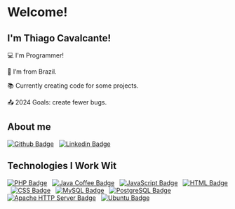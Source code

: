 # Welcome!

## I'm Thiago Cavalcante!


:computer: I'm Programmer!

:house_with_garden: I’m from Brazil.

:books: Currently creating code for some projects.

:outbox_tray: 2024 Goals: create fewer bugs.
 
## About me

[![Github Badge](https://img.shields.io/badge/-Github-000?style=flat-square&logo=Github&logoColor=white&link=LINK_GIT)](https://github.com/thiagocavalcante777)
&nbsp;
[![Linkedin Badge](https://img.shields.io/badge/-LinkedIn-blue?style=flat-square&logo=Linkedin&logoColor=white&link=https://www.linkedin.com/in/thiago-cavalcante-5159196a)](https://www.linkedin.com/in/thiago-cavalcante-5159196a)

## Technologies I Work Wit

[![PHP Badge](https://img.shields.io/badge/-PHP-777BB4?style=flat-square&logo=php&logoColor=white)](https://www.php.net/)
&nbsp;
[![Java Coffee Badge](https://img.shields.io/badge/-☕%20Java-007396?style=flat-square&logo=java&logoColor=white)](https://www.java.com/)
&nbsp;
[![JavaScript Badge](https://img.shields.io/badge/-JavaScript-F7DF1E?style=flat-square&logo=javascript&logoColor=black)](https://developer.mozilla.org/en-US/docs/Web/JavaScript)
&nbsp;
[![HTML Badge](https://img.shields.io/badge/-HTML5-E34F26?style=flat-square&logo=html5&logoColor=white)](https://developer.mozilla.org/en-US/docs/Web/Guide/HTML/HTML5)
&nbsp;
[![CSS Badge](https://img.shields.io/badge/-CSS3-1572B6?style=flat-square&logo=css3&logoColor=white)](https://developer.mozilla.org/en-US/docs/Web/CSS)
&nbsp;
[![MySQL Badge](https://img.shields.io/badge/-MySQL-4479A1?style=flat-square&logo=mysql&logoColor=white)](https://dev.mysql.com/doc/)
&nbsp;
[![PostgreSQL Badge](https://img.shields.io/badge/-PostgreSQL-336791?style=flat-square&logo=postgresql&logoColor=white)](https://www.postgresql.org/docs/)
&nbsp;
[![Apache HTTP Server Badge](https://img.shields.io/badge/-Apache%20HTTP%20Server-D22128?style=flat-square&logo=apache&logoColor=white)](https://httpd.apache.org/)
&nbsp;
[![Ubuntu Badge](https://img.shields.io/badge/-Ubuntu-E95420?style=flat-square&logo=ubuntu&logoColor=white)](https://ubuntu.com/)



